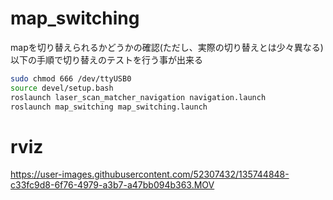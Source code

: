# map_switching

mapを切り替えられるかどうかの確認(ただし、実際の切り替えとは少々異なる)  
以下の手順で切り替えのテストを行う事が出来る

```bash
sudo chmod 666 /dev/ttyUSB0
source devel/setup.bash
roslaunch laser_scan_matcher_navigation navigation.launch
roslaunch map_switching map_switching.launch
```

# rviz

https://user-images.githubusercontent.com/52307432/135744848-c33fc9d8-6f76-4979-a3b7-a47bb094b363.MOV
